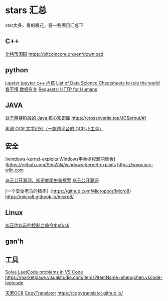 # stars 汇总
star太多，看的眼花，将一些项目汇总下

## C++
[比特币源码](https://github.com/bitcoin/bitcoin)
https://bitcoincore.org/en/download
## python
[jupyter](https://github.com/jupyter/jupyter)
[jupyter c++ 内核](https://github.com/root-project/cling)
[List of Data Science Cheatsheets to rule the world 看不懂 数据有关](https://github.com/FavioVazquez/ds-cheatsheets)
[Requests: HTTP for Humans](https://github.com/kennethreitz/requests)

## JAVA
[处于萌芽阶段的 Java 核心知识库](https://github.com/crossoverJie/JCSprout)
https://crossoverjie.top/JCSprout/#/

[树洞 OCR 文字识别（一款跨平台的 OCR 小工具）](https://github.com/AnyListen/tools-ocr)

## 安全
[windows-kernel-exploits Windows平台提权漏洞集合](https://github.com/SecWiki/windows-kernel-exploits
https://www.sec-wiki.com

[乌云公开漏洞、知识库爬虫和搜索](https://github.com/hanc00l/wooyun_public)
[乌云公开漏洞](https://github.com/hanc00l/wooyun_public)

[一个安全老鸟的精华]（https://github.com/Micropoor/Micro8)
https://micro8.gitbook.io/micro8/

## Linux
[纠正你以前的控制台命令thefuck](https://github.com/nvbn/thefuck)

## gan'h

## 工具
[Solve LeetCode problems in VS Code](https://github.com/jdneo/vscode-leetcode)
https://marketplace.visualstudio.com/items?itemName=shengchen.vscode-leetcode

[天若OCR](https://github.com/AnyListen/tianruoocr)
[CopyTranslator](https://github.com/CopyTranslator/CopyTranslator)
https://copytranslator.github.io/

